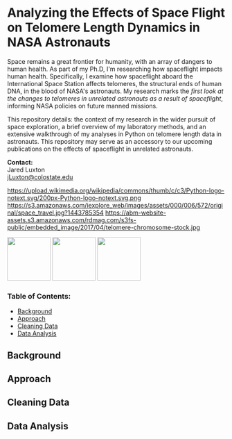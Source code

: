 # Analyzing the Effects of Space Flight on Telomere Length Dynamics in NASA Astronauts
  
  
Space remains a great frontier for humanity, with an array of dangers to human health. As part of my Ph.D, I'm researching how spaceflight impacts human health. Specifically, I examine how spaceflight aboard the International Space Station affects telomeres, the structural ends of human DNA, in the blood of NASA's astronauts. My research marks the *first look at the changes to telomeres in unrelated astronauts as a result of spaceflight*, informing NASA policies on future manned missions.

This repository details: the context of my research in the wider pursuit of space exploration, a brief overview of my laboratory methods, and an extensive walkthrough of my analyses in Python on telomere length data in astronauts. This repository may serve as an accessory to our upcoming publications on the effects of spaceflight in unrelated astronauts.

**Contact:**  
Jared Luxton  
jLuxton@colostate.edu

https://upload.wikimedia.org/wikipedia/commons/thumb/c/c3/Python-logo-notext.svg/200px-Python-logo-notext.svg.png
https://s3.amazonaws.com/iexplore_web/images/assets/000/006/572/original/space_travel.jpg?1443785354
https://abm-website-assets.s3.amazonaws.com/rdmag.com/s3fs-public/embedded_image/2017/04/telomere-chromosome-stock.jpg

<p float="left">
  <img src="/https://upload.wikimedia.org/wikipedia/commons/thumb/c/c3/Python-logo-notext.svg/200px-Python-logo-notext.svg.png" width="100" />
  <img src="/https://s3.amazonaws.com/iexplore_web/images/assets/000/006/572/original/space_travel.jpg?1443785354" width="100" /> 
  <img src="/https://abm-website-assets.s3.amazonaws.com/rdmag.com/s3fs-public/embedded_image/2017/04/telomere-chromosome-stock.jpg" width="100" />
<p align="middle">
</p>

### Table of Contents:
* [Background](#background)
* [Approach](#approach)
* [Cleaning Data](#cleaning-data)
* [Data Analysis](#data-analysis)













## Background
## Approach
## Cleaning Data
## Data Analysis




